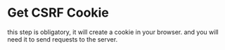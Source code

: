 # Get CSRF Cookie

<note>
this step is obligatory, it will create a cookie in your browser. and you will need it to send requests to the server.
</note>

<api-endpoint openapi-path="./../openapi.yaml" endpoint="/sanctum/csrf-cookie" method="get">
</api-endpoint>